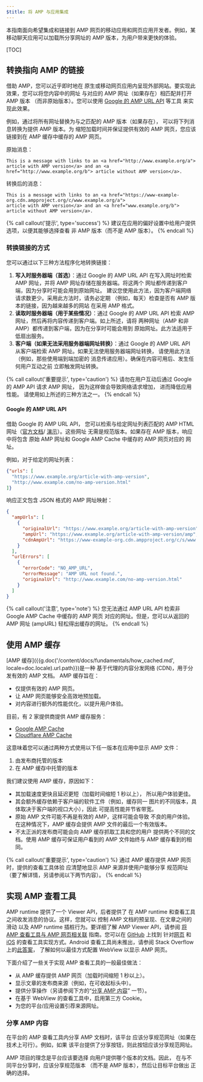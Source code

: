 ```yaml
---
$title: 将 AMP 与应用集成
---
```


本指南面向希望集成和链接到 AMP 网页的移动应用和网页应用开发者。例如，某移动聊天应用可以加载所分享网址的 AMP 版本，为用户带来更快的体验。

[TOC]

## 转换指向 AMP 的链接

借助 AMP，您可以近乎即时地在
原生或移动网页应用内呈现外部网站。要实现此效果，您可以将您内容中的网址
与对应的 AMP 网址（如果存在）相匹配并打开 AMP 版本
（而非原始版本）。您可以使用
[Google 的 AMP URL API](https://developers.google.com/amp/cache/use-amp-url) 等工具
来实现此效果。

例如，通过将所有网址替换为与之匹配的 AMP 版本（如果存在），
可以将下列消息转换为提供 AMP 版本。为
缩短加载时间并保证提供有效的 AMP 网页，您应该链接到在
AMP 缓存中缓存的 AMP 网页。

原始消息：

```text
This is a message with links to an <a href="http://www.example.org/a">
article with AMP version</a> and an <a href="http://www.example.org/b"> article without AMP version</a>.
```


转换后的消息：

```text
This is a message with links to an <a href="https://www-example-org.cdn.ampproject.org/c/www.example.org/a">
article with AMP version</a> and an <a href="www.example.org/b"> article without AMP version</a>.
```

{% call callout('提示', type='success') %}
建议在应用的偏好设置中给用户提供选项，以便其能够选择查看
非 AMP 版本（而不是 AMP 版本）。
{% endcall %}

### 转换链接的方式

您可以通过以下三种方法程序化地转换链接：

1.  **写入时服务器端（首选）**：通过 Google 的
    AMP URL API 在写入网址时检索 AMP 网址，并将 AMP 网址存储在服务器端。将这两个
    网址都传递到客户端，因为分享时可能会用到原始网址。
    建议您使用此方法，因为客户端网络
    请求数更少。采用此方法时，请务必定期
    （例如，每天）检查是否有 AMP 版本的链接，因为越来越多的网站
    在采用 AMP 格式。
1.  **读取时服务器端（用于某些情况）**：通过 Google 的 AMP
    URL API 检索 AMP 网址，然后再将内容传递到客户端。如上所述，请将
    两种网址（AMP 和非 AMP）都传递到客户端，因为在分享时可能会用到
    原始网址。此方法适用于低扇出服务。
1.  **客户端（如果无法采用服务器端网址转换）**：通过
    Google 的 AMP URL API 从客户端检索 AMP 网址。如果无法使用服务器端网址转换，
    请使用此方法（例如，那些使用端到端加密的
    消息传递应用）。确保在内容可用后、发生任何用户互动之前
    立即触发网址转换。

{% call callout('重要提示', type='caution') %}
请勿在用户互动后通过 Google 的 AMP API 请求 AMP 网址，
因为这样做会导致网络请求增加，
进而降低应用性能。
请使用如上所述的三种方法之一。
{% endcall %}


#### Google 的 AMP URL API

借助 Google 的 AMP URL API，
您可以检索与给定网址列表匹配的 AMP HTML 网址（[官方文档](https://developers.google.com/amp/cache/use-amp-url)/
[演示](https://ampbyexample.com/advanced/using_the_amp_url_api/)）。这些网址
无需是规范版本。如果存在 AMP 版本，响应中将包含
原始 AMP 网址和 Google AMP Cache 中缓存的 AMP 网页对应的
网址。

例如，对于给定的网址列表：


```json
{"urls": [
  "https://www.example.org/article-with-amp-version",
  "http://www.example.com/no-amp-version.html"
]}
```


响应正文包含 JSON 格式的 AMP 网址映射：


```json
{
  "ampUrls": [
    {
      "originalUrl": "https://www.example.org/article-with-amp-version",
      "ampUrl": "https://www.example.org/article-with-amp-version/amp",
      "cdnAmpUrl": "https://www-example-org.cdn.ampproject.org/c/s/www.example.org/article-with-amp-version"
    }
  ],
  "urlErrors": [
    {
      "errorCode": "NO_AMP_URL",
      "errorMessage": "AMP URL not found.",
      "originalUrl": "http://www.example.com/no-amp-version.html"
    }
  ]
}
```

{% call callout('注意', type='note') %}
您无法通过 AMP URL API 检索非 Google AMP Cache 中缓存的 AMP 网页
对应的网址。但是，您可以从返回的 AMP
网址 (ampURL) 轻松得出缓存的网址。
{% endcall %}


## 使用 AMP 缓存

[AMP 缓存]({{g.doc('/content/docs/fundamentals/how_cached.md', locale=doc.locale).url.path}})是一种
基于代理的内容分发网络 (CDN)，用于分发有效的 AMP 文档。
AMP 缓存旨在：

*   仅提供有效的 AMP 网页。
*   让 AMP 网页能够安全高效地预加载。
*   对内容进行额外的性能优化，以提升用户体验。

目前，有 2 家提供商提供 AMP 缓存服务：

*   [Google AMP Cache](https://developers.google.com/amp/cache/)
*   [Cloudflare AMP Cache](https://amp.cloudflare.com/)

这意味着您可以通过两种方式使用以下任一版本在应用中显示 AMP 文件：

1.  由发布商托管的版本
1.  在 AMP 缓存中托管的版本

我们建议使用 AMP 缓存，原因如下：

*   其加载速度更快且延迟更短（加载时间缩短 1 秒以上），
    所以用户体验更佳。
*   其会额外缓存依赖于客户端的软件工件（例如，缓存同一
    图片的不同版本，具体取决于客户端的视口大小），因此
    可提高性能并节省带宽。
*   原始 AMP 文件可能不再是有效的 AMP，这样可能会导致
    不良的用户体验。在这种情况下，AMP 缓存会提供
    AMP 文件的最后一个有效版本。
*   不太正派的发布商可能会向 AMP 缓存抓取工具和您的用户
    提供两个不同的文档。使用 AMP 缓存可保证用户看到的
    AMP 文件始终与 AMP 缓存看到的相同。

{% call callout('重要提示', type='caution') %}
通过 AMP 缓存提供 AMP 网页时，提供的查看工具体验
应清楚地显示 AMP 来源并使用户能够分享
规范网址（要了解详情，另请参阅以下两节内容）。
{% endcall %}

## 实现 AMP 查看工具

AMP runtime 提供了一个 Viewer API，后者提供了
在 AMP runtime 和查看工具之间收发消息的协议。这样，您就可以
控制 AMP 文档的预呈现、在文章之间的滑动
以及 AMP runtime 插桩行为。要详细了解 AMP Viewer API，请参阅
[将 AMP 查看工具与 AMP 网页相关联](https://github.com/ampproject/amphtml/blob/master/extensions/amp-viewer-integration/integrating-viewer-with-amp-doc-guide.md)
指南。您可以在 [GitHub](https://github.com/ampproject/amp-viewer) 上找到
针对[网页](https://github.com/ampproject/amp-viewer/blob/master/mobile-web/README.md)
和 [iOS](https://github.com/ampproject/amp-viewer/tree/master/ios) 的查看工具实现方式。Android
查看工具尚未推出，请参阅 Stack Overflow 上的[此答案](https://stackoverflow.com/questions/44856759/does-we-need-to-change-anything-in-usual-webpage-loader-for-loading-an-amp-acce/44869038#44869038)，
了解如何以最佳方式配置 WebView 以显示 AMP 网页。

下面介绍了一些关于实现 AMP 查看工具的一般最佳做法：

*   从 AMP 缓存提供 AMP 网页（加载时间缩短 1 秒以上）。
*   显示文章的发布商来源（例如，在可收起标头中）。
*   提供分享操作（另请参阅下方的“[分享 AMP 内容](/zh_cn/docs/integration/integrate-with-apps#sharing-amp-content)”
    一节）。
*   在基于 WebView 的查看工具中，启用第三方 Cookie。
*   为您的平台/应用设置引荐来源网址。


### 分享 AMP 内容

在平台的 AMP 查看工具内分享 AMP 文档时，该平台
应该分享规范网址（如果在技术上可行）。例如，如果
该平台提供了分享按钮，则此按钮应该分享规范网址。

AMP 项目的理念是平台应该要选择
向用户提供哪个版本的文档。因此，
在与不同平台分享时，应该分享规范版本
（而不是 AMP 版本），然后让目标平台做出
正确的选择。

